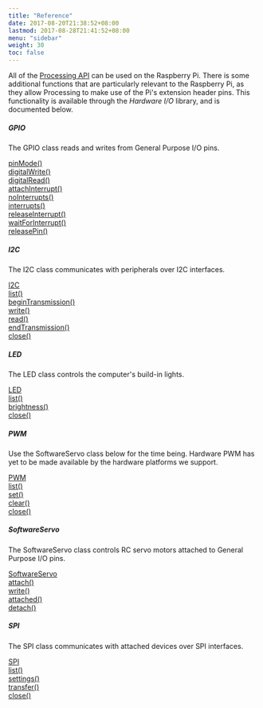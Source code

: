 ```yaml
---
title: "Reference"
date: 2017-08-20T21:38:52+08:00
lastmod: 2017-08-28T21:41:52+08:00
menu: "sidebar"
weight: 30
toc: false
---
```


All of the [Processing API] can be used on the Raspberry Pi. There is
some additional functions that are particularly relevant to the
Raspberry Pi, as they allow Processing to make use of the Pi's extension
header pins. This functionality is available through the *Hardware I/O*
library, and is documented below.

 

##### GPIO

The GPIO class reads and writes from General Purpose I/O pins.  
  
[pinMode()][]  
[digitalWrite()][]  
[digitalRead()][]  
[attachInterrupt()][]  
[noInterrupts()][]  
[interrupts()][]  
[releaseInterrupt()][]  
[waitForInterrupt()][]  
[releasePin()]  
  

##### I2C

The I2C class communicates with peripherals over I2C interfaces.  
  
[I2C][]  
[list()][]  
[beginTransmission()][]  
[write()][]  
[read()][]  
[endTransmission()][]  
[close()]  
  

##### LED

The LED class controls the computer's build-in lights.  
  
[LED][]  
[list()][1]  
[brightness()][]  
[close()][2]  


##### PWM

Use the SoftwareServo class below for the time being. Hardware PWM has yet to be made available by the hardware platforms we support.

[PWM][]  
[list()][3]  
[set()][]  
[clear()][]  
[close()][4]  


##### SoftwareServo

The SoftwareServo class controls RC servo motors attached to General Purpose I/O pins.

[SoftwareServo][]  
[attach()][]  
[write()][5]  
[attached()][]  
[detach()][]  


##### SPI

The SPI class communicates with attached devices over SPI interfaces.

[SPI][]  
[list()][6]  
[settings()][]  
[transfer()][]  
[close()][7]  


  [Processing API]: https://processing.org/reference/
  [pinMode()]: https://processing.org/reference/libraries/io/GPIO_pinMode_.html
  [digitalWrite()]: https://processing.org/reference/libraries/io/GPIO_digitalWrite_.html
  [digitalRead()]: https://processing.org/reference/libraries/io/GPIO_digitalRead_.html
  [attachInterrupt()]: https://processing.org/reference/libraries/io/GPIO_attachInterrupt_.html
  [noInterrupts()]: https://processing.org/reference/libraries/io/GPIO_noInterrupts_.html
  [interrupts()]: https://processing.org/reference/libraries/io/GPIO_interrupts_.html
  [releaseInterrupt()]: https://processing.org/reference/libraries/io/GPIO_releaseInterrupt_.html
  [waitForInterrupt()]: https://processing.org/reference/libraries/io/GPIO_waitForInterrupt_.html
  [releasePin()]: https://processing.org/reference/libraries/io/GPIO_releasePin_.html
  [I2C]: https://processing.org/reference/libraries/io/I2C.html
  [list()]: https://processing.org/reference/libraries/io/I2C_list_.html
  [beginTransmission()]: https://processing.org/reference/libraries/io/I2C_beginTransmission_.html
  [write()]: https://processing.org/reference/libraries/io/I2C_write_.html
  [read()]: https://processing.org/reference/libraries/io/I2C_read_.html
  [endTransmission()]: https://processing.org/reference/libraries/io/I2C_endTransmission_.html
  [close()]: https://processing.org/reference/libraries/io/I2C_close_.html
  [LED]: https://processing.org/reference/libraries/io/LED.html
  [1]: https://processing.org/reference/libraries/io/LED_list_.html
  [brightness()]: https://processing.org/reference/libraries/io/LED_brightness_.html
  [2]: https://processing.org/reference/libraries/io/LED_close_.html
  [PWM]: https://processing.org/reference/libraries/io/PWM.html
  [3]: https://processing.org/reference/libraries/io/PWM_list_.html
  [set()]: https://processing.org/reference/libraries/io/PWM_set_.html
  [clear()]: https://processing.org/reference/libraries/io/PWM_clear_.html
  [4]: https://processing.org/reference/libraries/io/PWM_close_.html
  [SoftwareServo]: https://processing.org/reference/libraries/io/SoftwareServo.html
  [attach()]: https://processing.org/reference/libraries/io/SoftwareServo_attach_.html
  [5]: https://processing.org/reference/libraries/io/SoftwareServo_write_.html
  [attached()]: https://processing.org/reference/libraries/io/SoftwareServo_attached_.html
  [detach()]: https://processing.org/reference/libraries/io/SoftwareServo_detach_.html
  [SPI]: https://processing.org/reference/libraries/io/SPI.html
  [6]: https://processing.org/reference/libraries/io/SPI_list_.html
  [settings()]: https://processing.org/reference/libraries/io/SPI_settings_.html
  [transfer()]: https://processing.org/reference/libraries/io/SPI_transfer_.html
  [7]: https://processing.org/reference/libraries/io/SPI_close_.html
